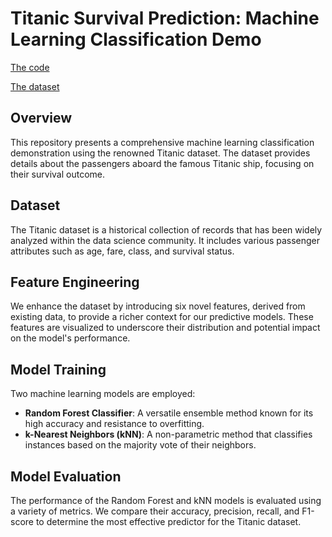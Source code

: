 # Titanic Survival Prediction: Machine Learning Classification Demo

[The code](https://github.com/aamik/titanicML/blob/main/titanicdemo.ipynb)

[The dataset](https://github.com/datasciencedojo/datasets/blob/master/titanic.csv)

## Overview
This repository presents a comprehensive machine learning classification demonstration using the renowned Titanic dataset. The dataset provides details about the passengers aboard the famous Titanic ship, focusing on their survival outcome.

## Dataset
The Titanic dataset is a historical collection of records that has been widely analyzed within the data science community. It includes various passenger attributes such as age, fare, class, and survival status.

## Feature Engineering
We enhance the dataset by introducing six novel features, derived from existing data, to provide a richer context for our predictive models. These features are visualized to underscore their distribution and potential impact on the model's performance.

## Model Training
Two machine learning models are employed:
- **Random Forest Classifier**: A versatile ensemble method known for its high accuracy and resistance to overfitting.
- **k-Nearest Neighbors (kNN)**: A non-parametric method that classifies instances based on the majority vote of their neighbors.

## Model Evaluation
The performance of the Random Forest and kNN models is evaluated using a variety of metrics. We compare their accuracy, precision, recall, and F1-score to determine the most effective predictor for the Titanic dataset.
